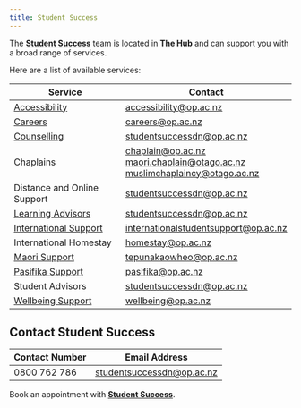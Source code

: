 ```yaml
---
title: Student Success
---
```


The **[Student Success](https://studentservices.op.ac.nz/home/student-success/)** team is located in **The Hub** and can support you with a broad range of services.

Here are a list of available services:

| Service | Contact |
| ------- | ------- |
| [Accessibility](https://studentservices.op.ac.nz/health-and-wellbeing/accessibility-services/) | accessibility@op.ac.nz |
| [Careers](https://studentservices.op.ac.nz/career-counseling/) | careers@op.ac.nz | 
| [Counselling](https://studentservices.op.ac.nz/health-and-wellbeing/health-and-wellbeing-contacts/) | studentsuccessdn@op.ac.nz |
| Chaplains | chaplain@op.ac.nz<br />maori.chaplain@otago.ac.nz<br />muslimchaplaincy@otago.ac.nz |
| Distance and Online Support | studentsuccessdn@op.ac.nz |
| [Learning Advisors](https://studentservices.op.ac.nz/home/student-success-resources/) | studentsuccessdn@op.ac.nz |
| [International Support](https://studentservices.op.ac.nz/home/international/) | internationalstudentsupport@op.ac.nz | 
| International Homestay | homestay@op.ac.nz |
| [Maori Support](https://www.op.ac.nz/students/maori-students/) | tepunakaowheo@op.ac.nz |
| [Pasifika Support](https://studentservices.op.ac.nz/home/pasifika-learners/) | pasifika@op.ac.nz |
| Student Advisors | studentsuccessdn@op.ac.nz |
| [Wellbeing Support](https://studentservices.op.ac.nz/health-and-wellbeing/wellbeing-support/) | wellbeing@op.ac.nz |


## Contact Student Success

| Contact Number | Email Address |
| ------- | ------- |
| 0800 762 786 | studentsuccessdn@op.ac.nz |

Book an appointment with **[Student Success](https://outlook.office365.com/owa/calendar/bookingsstudentsuccess@op.ac.nz/bookings/)**.